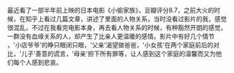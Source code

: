 最近看了一部半年前上映的日本电影《小偷家族》，豆瓣评分8.7，之前大火的时候，在知乎上看过几篇文章，讲述了里面的人物关系，当时没看过影片的我，感觉很混乱，不过在我看完电影本身，再去看人物关系的时候，有种豁然开朗的感觉，一群没有血缘关系的人，却产生了比亲人更温暖的感情。影片中有好几个情节 ，'小店爷爷'的睁只眼闭只眼，'父亲'渴望做爸爸，'小女孩'在两个家庭前后的对比，'儿子'善意的谎言，'母亲'担下所有罪等，让人感到这个家庭的温馨而又为他们每个人感到悲哀。

